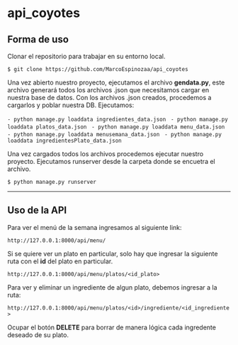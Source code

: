 # api_coyotes

## Forma de uso

Clonar el repositorio para trabajar en su entorno local.

`$ git clone https://github.com/MarcoEspinozaa/api_coyotes`

Una vez abierto nuestro proyecto, ejecutamos el archivo **gendata.py**,
este archivo generará todos los archivos .json que necesitamos cargar en nuestra base de datos.
Con los archivos .json creados, procedemos a cargarlos y poblar nuestra DB.
Ejecutamos:


  `- python manage.py loaddata ingredientes_data.json`
 ` - python manage.py loaddata platos_data.json`
 ` - python manage.py loaddata menu_data.json`
 ` - python manage.py loaddata menusemana_data.json`
 ` - python manage.py loaddata ingredientesPlato_data.json`


Una vez cargados todos los archivos procedemos ejecutar nuestro proyecto.
Ejecutamos runserver desde la carpeta donde se encuetra el archivo.

`$ python manage.py runserver`


________________________________________________________________________

## Uso de la API

Para ver el menú de la semana ingresamos al siguiente link:

`http://127.0.0.1:8000/api/menu/`

Si se quiere ver un plato en particular, solo hay que ingresar la siguiente ruta con el **id** del plato en particular.

`http://127.0.0.1:8000/api/menu/platos/<id_plato>`

Para ver y eliminar un ingrediente de algun plato, debemos ingresar a la ruta:

`http://127.0.0.1:8000/api/menu/platos/<id>/ingrediente/<id_ingrediente>`

Ocupar el botón **DELETE** para borrar de manera lógica cada ingredente deseado de su plato.
